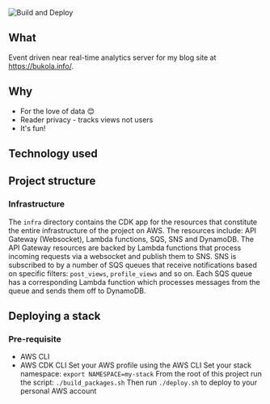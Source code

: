 ![Build and Deploy](https://github.com/Codeama/analytics/workflows/Build%20and%20Deploy/badge.svg)

## What

Event driven near real-time analytics server for my blog site at https://bukola.info/.

## Why

- For the love of data :blush:
- Reader privacy - tracks views not users
- It's fun!

## Technology used

## Project structure

### Infrastructure

The `infra` directory contains the CDK app for the resources that constitute the entire infrastructure of the project on AWS.
The resources include: API Gateway (Websocket), Lambda functions, SQS, SNS and DynamoDB.
The API Gateway resources are backed by Lambda functions that process incoming requests via a websocket and publish them to SNS.
SNS is subscribed to by a number of SQS queues that receive notifications based on specific filters: `post_views`, `profile_views` and so on.
Each SQS queue has a corresponding Lambda function which processes messages from the queue and sends them off to DynamoDB.

## Deploying a stack

### Pre-requisite

- AWS CLI
- AWS CDK CLI
  Set your AWS profile using the AWS CLI
  Set your stack namespace: `export NAMESPACE=my-stack`
  From the root of this project run the script: `./build_packages.sh`
  Then run `./deploy.sh` to deploy to your personal AWS account
